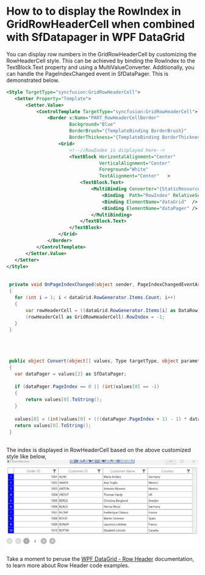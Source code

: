 # How to to display the RowIndex in GridRowHeaderCell when combined with SfDatapager in WPF DataGrid

You can display row numbers in the GridRowHeaderCell by customizing the RowHeaderCell style. This can be achieved by binding the RowIndex to the TextBlock.Text property and using a MultiValueConverter. Additionally, you can handle the PageIndexChanged event in SfDataPager. This is demonstrated below.


 ```XML
<Style TargetType="syncfusion:GridRowHeaderCell">
    <Setter Property="Template">
        <Setter.Value>
            <ControlTemplate TargetType="syncfusion:GridRowHeaderCell">
                <Border x:Name="PART_RowHeaderCellBorder"
                        Background="Blue"
                        BorderBrush="{TemplateBinding BorderBrush}"
                        BorderThickness="{TemplateBinding BorderThickness}">
                    <Grid>
                        <!--//RowIndex is displayed here-->
                        <TextBlock HorizontalAlignment="Center"
                                   VerticalAlignment="Center"       
                                   Foreground="White"                                   
                                   TextAlignment="Center"   >
                            <TextBlock.Text>
                                <MultiBinding Converter="{StaticResource rowIndexConverter}" >
                                    <Binding  Path="RowIndex" RelativeSource="{RelativeSource TemplatedParent}"/>
                                    <Binding ElementName="dataGrid"  />
                                    <Binding ElementName="dataPager" />
                                </MultiBinding>
                            </TextBlock.Text>
                        </TextBlock>
                    </Grid>
                </Border>
            </ControlTemplate>
        </Setter.Value>
    </Setter>
</Style>

 ```

 
 ```C#

  private void OnPageIndexChanged(object sender, PageIndexChangedEventArgs e)
  {
    for (int i = 1; i < dataGrid.RowGenerator.Items.Count; i++)
    {
        var rowHeaderCell = ((dataGrid.RowGenerator.Items[i] as DataRow).VisibleColumns[0] as DataColumn).ColumnElement;
        (rowHeaderCell as GridRowHeaderCell).RowIndex = -1;
    }
  }

    
 ```

 ```C#

  public object Convert(object[] values, Type targetType, object parameter, CultureInfo culture)
  {
    var dataPager = values[2] as SfDataPager;

    if (dataPager.PageIndex == 0 || (int)values[0] == -1)
    {
        return values[0].ToString();
    }

    values[0] = (int)values[0] + (((dataPager.PageIndex + 1) - 1) * dataPager.PageSize);
    return values[0].ToString();
  }
       
 ```

The index is displayed in RowHeaderCell based on the above customized style like below,
 ![Shows the DisplayRowIndexInGridRowHeaderCell image](GridRowHeaderCellImage.gif)

Take a moment to peruse the   [WPF DataGrid - Row Header](https://help.syncfusion.com/wpf/datagrid/rows#row-header) documentation, to learn more about Row Header code examples.
